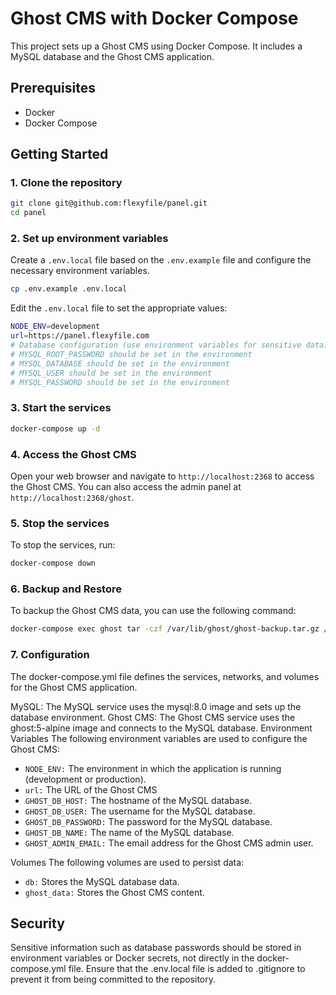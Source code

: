 # Ghost CMS with Docker Compose

This project sets up a Ghost CMS using Docker Compose. It includes a MySQL database and the Ghost CMS application.

## Prerequisites

- Docker
- Docker Compose

## Getting Started

### 1. Clone the repository

```bash
git clone git@github.com:flexyfile/panel.git
cd panel
```
### 2. Set up environment variables
Create a `.env.local` file based on the `.env.example` file and configure the necessary environment variables.
```bash
cp .env.example .env.local
```
Edit the `.env.local` file to set the appropriate values:
```bash
NODE_ENV=development
url=https://panel.flexyfile.com
# Database configuration (use environment variables for sensitive data)
# MYSQL_ROOT_PASSWORD should be set in the environment
# MYSQL_DATABASE should be set in the environment
# MYSQL_USER should be set in the environment
# MYSQL_PASSWORD should be set in the environment
```
### 3. Start the services
```bash
docker-compose up -d
```

### 4. Access the Ghost CMS
Open your web browser and navigate to `http://localhost:2368` to access the Ghost CMS. You can also access the admin panel at `http://localhost:2368/ghost`.

### 5. Stop the services
To stop the services, run:
```bash
docker-compose down
```

### 6. Backup and Restore
To backup the Ghost CMS data, you can use the following command:
```bash
docker-compose exec ghost tar -czf /var/lib/ghost/ghost-backup.tar.gz /var/lib/ghost/content
```
### 7. Configuration
The docker-compose.yml file defines the services, networks, and volumes for the Ghost CMS application.

MySQL: The MySQL service uses the mysql:8.0 image and sets up the database environment.
Ghost CMS: The Ghost CMS service uses the ghost:5-alpine image and connects to the MySQL database.
Environment Variables
The following environment variables are used to configure the Ghost CMS:

- `NODE_ENV:` The environment in which the application is running (development or production).
- `url:` The URL of the Ghost CMS
- `GHOST_DB_HOST:` The hostname of the MySQL database.
- `GHOST_DB_USER:` The username for the MySQL database.
- `GHOST_DB_PASSWORD:` The password for the MySQL database.
- `GHOST_DB_NAME:` The name of the MySQL database.
- `GHOST_ADMIN_EMAIL:` The email address for the Ghost CMS admin user.

Volumes
The following volumes are used to persist data:

- `db:` Stores the MySQL database data.
- `ghost_data:` Stores the Ghost CMS content.

## Security
Sensitive information such as database passwords should be stored in environment variables or Docker secrets, not directly in the docker-compose.yml file.
Ensure that the .env.local file is added to .gitignore to prevent it from being committed to the repository.